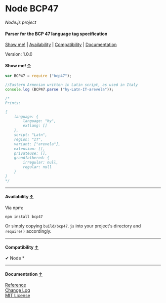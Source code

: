 <a name="start"></a>

Node BCP47
==========

_Node.js project_

#### Parser for the BCP 47 language tag specification ####

[Show me!](#showme) | [Availability](#availability) | [Compatibility](#compatibility) | [Documentation](#documentation)

Version: 1.0.0

<a name="showme"></a>
#### Show me! [↑](#start) ####

```javascript
var BCP47 = require ("bcp47");

//Eastern Armenian written in Latin script, as used in Italy
console.log (BCP47.parse ("hy-Latn-IT-arevela"));

/*
Prints:

{
	language: {
		language: "hy",
		extlang: []
	},
	script: "Latn",
	region: "IT",
	variant: ["arevela"],
	extension: [],
	privateuse: [],
	grandfathered: {
		irregular: null,
		regular: null
	}
}
*/
```

***

<a name="availability"></a>
#### Availability [↑](#start) ####

Via npm:

```
npm install bcp47
```

Or simply copying `build/bcp47.js` into your project's directory and `require()` accordingly.

***

<a name="compatibility"></a>
#### Compatibility [↑](#start) ####

✔ Node *

***

<a name="documentation"></a>
#### Documentation [↑](#start) ####
 
[Reference](https://github.com/Gagle/Node-BCP47/wiki/Reference)  
[Change Log](https://github.com/Gagle/Node-BCP47/wiki/Change-Log)  
[MIT License](https://github.com/Gagle/Node-BCP47/blob/master/LICENSE)